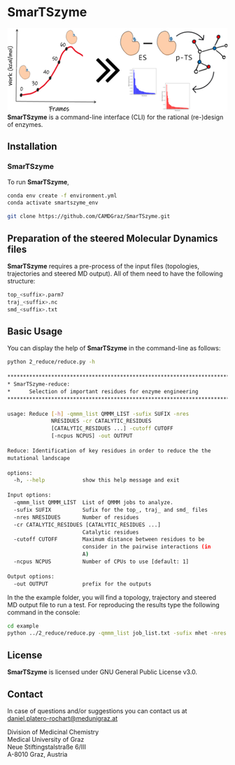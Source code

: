 # SmarTSzyme
![alt text](./cover_temp2.png)
**SmarTSzyme** is a command-line interface (CLI) for the rational (re-)design of enzymes.

## Installation
### SmarTSzyme
To run **SmarTSzyme**,
```bash
conda env create -f environment.yml
conda activate smartszyme_env
```

```bash
git clone https://github.com/CAMDGraz/SmarTSzyme.git
```

## Preparation of the steered Molecular Dynamics files
**SmarTSzyme** requires a pre-process of the input files (topologies, trajectories and steered MD output). All of them need to have the following structure:
```bash
top_<suffix>.parm7
traj_<suffix>.nc
smd_<suffix>.txt
```

## Basic Usage
You can display the help of **SmarTSzyme** in the command-line as follows:
```bash
python 2_reduce/reduce.py -h

********************************************************************************
* SmarTSzyme-reduce:                                                           *
*      Selection of important residues for enzyme engineering                  *
********************************************************************************

usage: Reduce [-h] -qmmm_list QMMM_LIST -sufix SUFIX -nres
              NRESIDUES -cr CATALYTIC_RESIDUES
              [CATALYTIC_RESIDUES ...] -cutoff CUTOFF
              [-ncpus NCPUS] -out OUTPUT

Reduce: Identification of key residues in order to reduce the the
mutational landscape

options:
  -h, --help            show this help message and exit

Input options:
  -qmmm_list QMMM_LIST  List of QMMM jobs to analyze.
  -sufix SUFIX          Sufix for the top_, traj_ and smd_ files
  -nres NRESIDUES       Number of residues
  -cr CATALYTIC_RESIDUES [CATALYTIC_RESIDUES ...]
                        Catalytic residues
  -cutoff CUTOFF        Maximum distance between residues to be
                        consider in the pairwise interactions (in
                        A)
  -ncpus NCPUS          Number of CPUs to use [default: 1]

Output options:
  -out OUTPUT           prefix for the outputs
```

In the the example folder, you will find a topology, trajectory and steered MD output file to run a test. For reproducing the results type the following command in the console:
```bash
cd example
python ../2_reduce/reduce.py -qmmm_list job_list.txt -sufix mhet -nres 562 -cr 183 450 486 562 -cutoff 10 -ncpus 1 -out out_reduce
```
## License
**SmarTSzyme** is licensed under GNU General Public License v3.0.

## Contact 
In case of questions and/or suggestions you can contact us at daniel.platero-rochart@medunigraz.at

Division of Medicinal Chemistry\
Medical University of Graz\
Neue Stiftingstalstraße 6/III\
A-8010 Graz, Austria